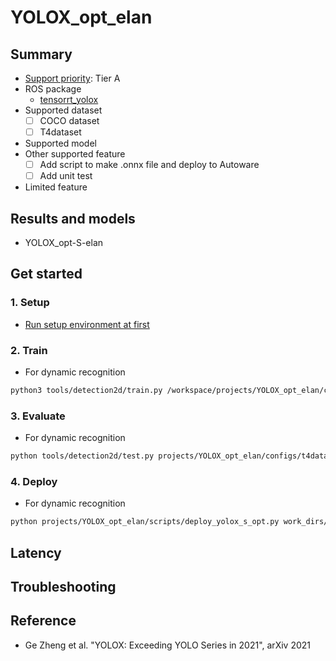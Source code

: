 # YOLOX_opt_elan
## Summary

- [Support priority](https://github.com/tier4/AWML/blob/main/docs/design/autoware_ml_design.md#support-priority): Tier A
- ROS package
  - [tensorrt_yolox](https://github.com/autowarefoundation/autoware.universe/tree/main/perception/tensorrt_yolox)
- Supported dataset
  - [ ] COCO dataset
  - [ ] T4dataset
- Supported model
- Other supported feature
  - [ ] Add script to make .onnx file and deploy to Autoware
  - [ ] Add unit test
- Limited feature

## Results and models

- YOLOX_opt-S-elan

## Get started
### 1. Setup

- [Run setup environment at first](/tools/setting_environment/)

### 2. Train

- For dynamic recognition

```bash
python3 tools/detection2d/train.py /workspace/projects/YOLOX_opt_elan/configs/t4dataset/YOLOX_opt-S-DynamicRecognition/yolox-s-opt-elan_960x960_300e_t4dataset.py
```

### 3. Evaluate

- For dynamic recognition

```bash
python tools/detection2d/test.py projects/YOLOX_opt_elan/configs/t4dataset/yolox-s-opt-elan_960x960_300e_t4dataset.py /workspace/work_dirs/yolox-s-opt-elan_960x960_300e_t4dataset/epoch_300.pth
```
### 4. Deploy

- For dynamic recognition

```bash
python projects/YOLOX_opt_elan/scripts/deploy_yolox_s_opt.py work_dirs/yolox-s-opt-elan_960x960_300e_t4dataset/epoch_300.pth projects/YOLOX_opt_elan/scripts/sample/yolox-s+-opt-T4-960x960.py --batch_size 6 --output_onnx_file yolox_s_opt_elan_batch_6.onnx
```

## Latency


## Troubleshooting

## Reference

- Ge Zheng et al. "YOLOX: Exceeding YOLO Series in 2021", arXiv 2021
